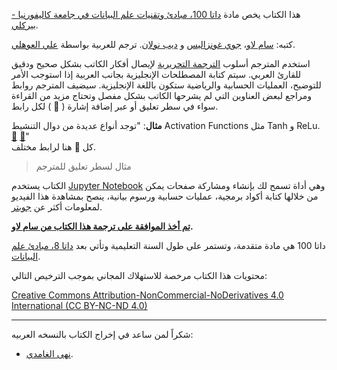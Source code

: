 هذا الكتاب يخص مادة [داتا 100، مبادئ وتقنيات علم البيانات في جامعة كاليفورنيا - بيركلي][ds100].  

 كتبه: [سام لاو][sam]، [جوي غونزاليس][joey] و [ديب نولان][deb]. ترجم للعربية بواسطة [علي العوهلي][ali].

استخدم المترجم أسلوب [الترجمة التحريرية](https://ar.wikipedia.org/wiki/%D8%AA%D8%B1%D8%AC%D9%85%D8%A9_%D8%AA%D8%AD%D8%B1%D9%8A%D8%B1%D9%8A%D8%A9) لإيصال أفكار الكاتب بشكل صحيح ودقيق للقارئ العربي. سيتم كتابة المصطلحات الإنجليزية بجانب العربية إذا استوجب الأمر للتوضيح، العمليات الحسابية والرياضية ستكون باللغة الإنجليزية. سيضيف المترجم روابط ومراجع لبعض العناوين التي لم يشرحها الكاتب بشكل مفصل وتحتاج مزيد من القراءة سواء في سطر تعليق أو عبر إضافة إشارة ( 📝 ) لكل رابط.

**مثال**: "توجد أنواع عديدة من دوال التنشيط Activation Functions مثل Tanh و ReLu. [📝][ActivationFunction1] [📝][ActivationFunction2]"  
كل 📝 هنا لرابط مختلف.

> مثال لسطر تعليق للمترجم

الكتاب يستخدم [Jupyter Notebook](https://jupyter.org/) وهي أداة تسمح لك بإنشاء ومشاركة صفحات يمكن من خلالها كتابة أكواد برمجية، عمليات حسابية ورسوم بيانية، ينصح بمشاهدة هذا الفيديو لمعلومات أكثر عن [جوبتر](https://www.youtube.com/watch?v=HW29067qVWk).

**<u>تم أخذ الموافقة على ترجمة هذا الكتاب من <a href='http://www.samlau.me/'>سام لاو</a></u>.**


داتا 100 هي مادة متقدمة، وتستمر على طول السنة التعليمية وتأتي بعد [داتا 8، مبادئ علم البيانات][data8].

محتويات هذا الكتاب مرخصة للاستهلاك المجاني بموجب الترخيص التالي:

[Creative Commons Attribution-NonCommercial-NoDerivatives 4.0 International (CC BY-NC-ND 4.0)](https://creativecommons.org/licenses/by-nc-nd/4.0/)

-----

شكراً لمن ساعد في إخراج الكتاب بالنسخه العربيه:
- [نهى الغامدي][nuha].

[sam]: http://www.samlau.me/
[joey]: https://people.eecs.berkeley.edu/~jegonzal/
[deb]: https://www.stat.berkeley.edu/~nolan/
[ali]: https://www.alioh.com/
[nuha]: https://www.linkedin.com/in/nuha-alghamdi-69a98888/
[data8]: http://data8.org/
[ds100]: http://www.ds100.org/
[ActivationFunction1]: https://medium.com/the-theory-of-everything/understanding-activation-functions-in-neural-networks-9491262884e0
[ActivationFunction2]: https://towardsdatascience.com/activation-functions-neural-networks-1cbd9f8d91d6
